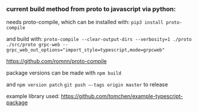 ### current build method from proto to javascript via python:
needs proto-compile, which can be installed with:
`pip3 install proto-compile`

and build with:
`proto-compile --clear-output-dirs --verbosity=1 ./proto ./src/proto grpc-web --grpc_web_out_options="import_style=typescript,mode=grpcweb"`

https://github.com/romnn/proto-compile

package versions can be made with
`npm build`

and
`npm version patch`
`git push —-tags origin master` to release

example library used: https://github.com/tomchen/example-typescript-package
